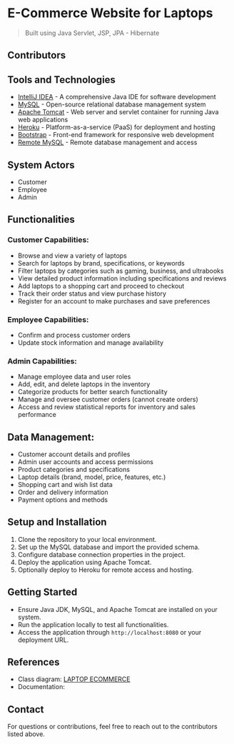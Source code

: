 # E-Commerce Website for Laptops
> Built using Java Servlet, JSP, JPA - Hibernate

## Contributors


## Tools and Technologies
- [IntelliJ IDEA](https://www.jetbrains.com/idea/) - A comprehensive Java IDE for software development
- [MySQL](https://www.mysql.com/) - Open-source relational database management system
- [Apache Tomcat](https://tomcat.apache.org/) - Web server and servlet container for running Java web applications
- [Heroku](https://www.heroku.com/) - Platform-as-a-service (PaaS) for deployment and hosting
- [Bootstrap](https://getbootstrap.com/) - Front-end framework for responsive web development
- [Remote MySQL](https://remotemysql.com/) - Remote database management and access

## System Actors
- Customer
- Employee
- Admin

## Functionalities

### Customer Capabilities:
- Browse and view a variety of laptops
- Search for laptops by brand, specifications, or keywords
- Filter laptops by categories such as gaming, business, and ultrabooks
- View detailed product information including specifications and reviews
- Add laptops to a shopping cart and proceed to checkout
- Track their order status and view purchase history
- Register for an account to make purchases and save preferences

### Employee Capabilities:
- Confirm and process customer orders
- Update stock information and manage availability

### Admin Capabilities:
- Manage employee data and user roles
- Add, edit, and delete laptops in the inventory
- Categorize products for better search functionality
- Manage and oversee customer orders (cannot create orders)
- Access and review statistical reports for inventory and sales performance

## Data Management:
- Customer account details and profiles
- Admin user accounts and access permissions
- Product categories and specifications
- Laptop details (brand, model, price, features, etc.)
- Shopping cart and wish list data
- Order and delivery information
- Payment options and methods

## Setup and Installation
1. Clone the repository to your local environment.
2. Set up the MySQL database and import the provided schema.
3. Configure database connection properties in the project.
4. Deploy the application using Apache Tomcat.
5. Optionally deploy to Heroku for remote access and hosting.

## Getting Started
- Ensure Java JDK, MySQL, and Apache Tomcat are installed on your system.
- Run the application locally to test all functionalities.
- Access the application through `http://localhost:8080` or your deployment URL.

## References
- Class diagram: [LAPTOP ECOMMERCE](https://lucid.app/lucidchart/7b2c1d7d-1585-413d-a5db-d8076b018888/edit?from_internal=true)
- Documentation: 

## Contact
For questions or contributions, feel free to reach out to the contributors listed above.
